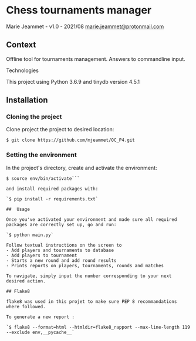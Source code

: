 # Chess tournaments manager

Marie Jeammet - v1.0 - 2021/08
marie.jeammet@protonmail.com

## Context

Offline tool for tournaments management. Answers to commandline input. 

Technologies

This project using Python 3.6.9
and tinydb version 4.5.1

## Installation
### Cloning the project

Clone project the project to desired location:

`$ git clone https://github.com/mjeammet/OC_P4.git`

### Setting the environment

In the project's directory, create and activate the environment:

```$ python3 -m venv env
$ source env/bin/activate```

and install required packages with:

`$ pip install -r requirements.txt`

##  Usage

Once you've activated your environment and made sure all required packages are correctly set up, go and run:

`$ python main.py`

Follow textual instructions on the screen to 
- Add players and tournaments to database
- Add players to tournament
- Starts a new round and add round results
- Prints reports on players, tournaments, rounds and matches 

To navigate, simply input the number corresponding to your next desired action. 

## Flake8

flake8 was used in this projet to make sure PEP 8 recommandations where followed. 

To generate a new report : 

`$ flake8 --format=html --htmldir=flake8_rapport --max-line-length 119 --exclude env,__pycache__`
